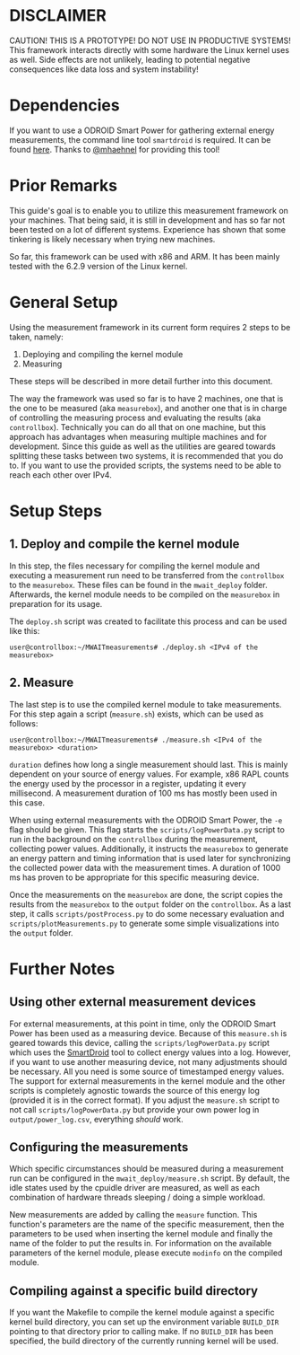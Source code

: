 # DISCLAIMER

CAUTION! THIS IS A PROTOTYPE! DO NOT USE IN PRODUCTIVE SYSTEMS!
This framework interacts directly with some hardware the Linux kernel uses as well.
Side effects are not unlikely, leading to potential negative consequences like data loss and system instability!

# Dependencies

If you want to use a ODROID Smart Power for gathering external energy measurements, the command line tool ```smartdroid``` is required.
It can be found [here](https://github.com/obibabobi/SmartDroid).
Thanks to [@mhaehnel](https://github.com/mhaehnel) for providing this tool!

# Prior Remarks

This guide's goal is to enable you to utilize this measurement framework on your machines.
That being said, it is still in development and has so far not been tested on a lot of different systems.
Experience has shown that some tinkering is likely necessary when trying new machines.

So far, this framework can be used with x86 and ARM.
It has been mainly tested with the 6.2.9 version of the Linux kernel.


# General Setup

Using the measurement framework in its current form requires 2 steps to be taken, namely:

1. Deploying and compiling the kernel module
2. Measuring

These steps will be described in more detail further into this document.

The way the framework was used so far is to have 2 machines, one that is the one to be measured (aka ```measurebox```),
and another one that is in charge of controlling the measuring process and evaluating the results (aka ```controllbox```).
Technically you can do all that on one machine, but this approach has advantages when measuring multiple machines and for development.
Since this guide as well as the utilities are geared towards splitting these tasks between two systems, it is recommended that you do to.
If you want to use the provided scripts, the systems need to be able to reach each other over IPv4.


# Setup Steps

## 1. Deploy and compile the kernel module

In this step, the files necessary for compiling the kernel module and executing a measurement run need to be transferred from the ```controllbox``` to the ```measurebox```.
These files can be found in the ```mwait_deploy``` folder.
Afterwards, the kernel module needs to be compiled on the ```measurebox``` in preparation for its usage.

The ```deploy.sh``` script was created to facilitate this process and can be used like this:
```console
user@controllbox:~/MWAITmeasurements# ./deploy.sh <IPv4 of the measurebox>
```


## 2. Measure

The last step is to use the compiled kernel module to take measurements.
For this step again a script (```measure.sh```) exists, which can be used as follows:
```console
user@controllbox:~/MWAITmeasurements# ./measure.sh <IPv4 of the measurebox> <duration>
```

```duration``` defines how long a single measurement should last. This is mainly dependent on your source of energy values.
For example, x86 RAPL counts the energy used by the processor in a register, updating it every millisecond.
A measurement duration of 100 ms has mostly been used in this case.

When using external measurements with the ODROID Smart Power, the ```-e``` flag should be given.
This flag starts the ```scripts/logPowerData.py``` script to run in the background on the ```controllbox``` during the measurement, collecting power values.
Additionally, it instructs the ```measurebox``` to generate an energy pattern and timing information that is used later for synchronizing the collected power data with the measurement times.
A duration of 1000 ms has proven to be appropriate for this specific measuring device.

Once the measurements on the ```measurebox``` are done, the script copies the results from the ```measurebox``` to the ```output``` folder on the ```controllbox```.
As a last step, it calls ```scripts/postProcess.py``` to do some necessary evaluation and ```scripts/plotMeasurements.py``` to generate some simple visualizations into the ```output``` folder.


# Further Notes

## Using other external measurement devices

For external measurements, at this point in time, only the ODROID Smart Power has been used as a measuring device.
Because of this ```measure.sh``` is geared towards this device, calling the ```scripts/logPowerData.py``` script which uses the [SmartDroid](https://github.com/obibabobi/SmartDroid) tool to collect energy values into a log.
However, if you want to use another measuring device, not many adjustments should be necessary.
All you need is some source of timestamped energy values.
The support for external measurements in the kernel module and the other scripts is completely agnostic towards the source of this energy log (provided it is in the correct format).
If you adjust the ```measure.sh``` script to not call ```scripts/logPowerData.py``` but provide your own power log in ```output/power_log.csv```, everything *should* work.

## Configuring the measurements

Which specific circumstances should be measured during a measurement run can be configured in the ```mwait_deploy/measure.sh``` script.
By default, the idle states used by the cpuidle driver are measured, as well as each combination of hardware threads sleeping / doing a simple workload.

New measurements are added by calling the ```measure``` function.
This function's parameters are the name of the specific measurement, then the parameters to be used when inserting the kernel module and finally the name of the folder to put the results in.
For information on the available parameters of the kernel module, please execute ```modinfo``` on the compiled module.

## Compiling against a specific build directory

If you want the Makefile to compile the kernel module against a specific kernel build directory, you can set up the environment variable ```BUILD_DIR``` pointing to that directory prior to calling make.
If no ```BUILD_DIR``` has been specified, the build directory of the currently running kernel will be used.
